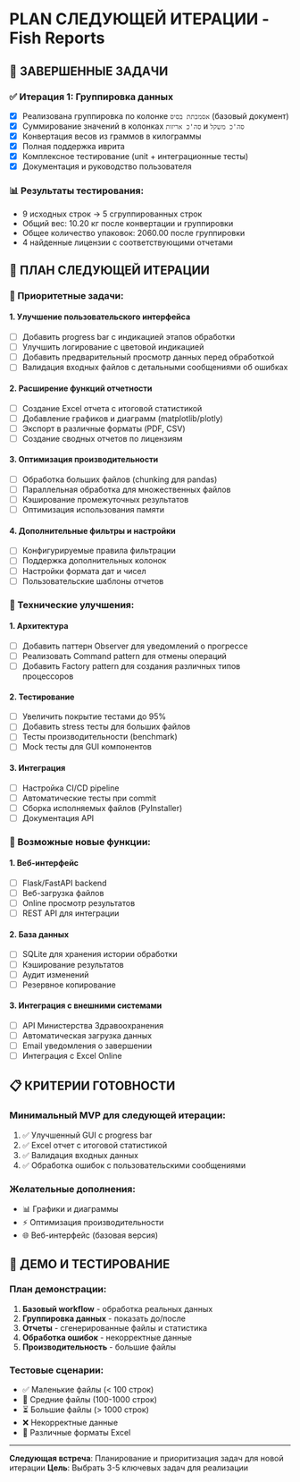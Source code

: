 # PLAN СЛЕДУЮЩЕЙ ИТЕРАЦИИ - Fish Reports

## 🎯 ЗАВЕРШЕННЫЕ ЗАДАЧИ

### ✅ Итерация 1: Группировка данных
- [x] Реализована группировка по колонке `אסמכתת בסיס` (базовый документ)
- [x] Суммирование значений в колонках `סה'כ אריזות` и `סה'כ משקל`
- [x] Конвертация весов из граммов в килограммы
- [x] Полная поддержка иврита
- [x] Комплексное тестирование (unit + интеграционные тесты)
- [x] Документация и руководство пользователя

### 📊 Результаты тестирования:
- 9 исходных строк → 5 сгруппированных строк
- Общий вес: 10.20 кг после конвертации и группировки
- Общее количество упаковок: 2060.00 после группировки
- 4 найденные лицензии с соответствующими отчетами

## 🚀 ПЛАН СЛЕДУЮЩЕЙ ИТЕРАЦИИ

### 🎯 Приоритетные задачи:

#### 1. **Улучшение пользовательского интерфейса**
- [ ] Добавить progress bar с индикацией этапов обработки
- [ ] Улучшить логирование с цветовой индикацией
- [ ] Добавить предварительный просмотр данных перед обработкой
- [ ] Валидация входных файлов с детальными сообщениями об ошибках

#### 2. **Расширение функций отчетности**
- [ ] Создание Excel отчета с итоговой статистикой
- [ ] Добавление графиков и диаграмм (matplotlib/plotly)
- [ ] Экспорт в различные форматы (PDF, CSV)
- [ ] Создание сводных отчетов по лицензиям

#### 3. **Оптимизация производительности**
- [ ] Обработка больших файлов (chunking для pandas)
- [ ] Параллельная обработка для множественных файлов
- [ ] Кэширование промежуточных результатов
- [ ] Оптимизация использования памяти

#### 4. **Дополнительные фильтры и настройки**
- [ ] Конфигурируемые правила фильтрации
- [ ] Поддержка дополнительных колонок
- [ ] Настройки формата дат и чисел
- [ ] Пользовательские шаблоны отчетов

### 🔧 Технические улучшения:

#### 1. **Архитектура**
- [ ] Добавить паттерн Observer для уведомлений о прогрессе
- [ ] Реализовать Command pattern для отмены операций
- [ ] Добавить Factory pattern для создания различных типов процессоров

#### 2. **Тестирование**
- [ ] Увеличить покрытие тестами до 95%
- [ ] Добавить stress тесты для больших файлов
- [ ] Тесты производительности (benchmark)
- [ ] Mock тесты для GUI компонентов

#### 3. **Интеграция**
- [ ] Настройка CI/CD pipeline
- [ ] Автоматические тесты при commit
- [ ] Сборка исполняемых файлов (PyInstaller)
- [ ] Документация API

### 📱 Возможные новые функции:

#### 1. **Веб-интерфейс**
- [ ] Flask/FastAPI backend
- [ ] Веб-загрузка файлов
- [ ] Online просмотр результатов
- [ ] REST API для интеграции

#### 2. **База данных**
- [ ] SQLite для хранения истории обработки
- [ ] Кэширование результатов
- [ ] Аудит изменений
- [ ] Резервное копирование

#### 3. **Интеграция с внешними системами**
- [ ] API Министерства Здравоохранения
- [ ] Автоматическая загрузка данных
- [ ] Email уведомления о завершении
- [ ] Интеграция с Excel Online

## 📋 КРИТЕРИИ ГОТОВНОСТИ

### Минимальный MVP для следующей итерации:
1. ✅ Улучшенный GUI с progress bar
2. ✅ Excel отчет с итоговой статистикой  
3. ✅ Валидация входных данных
4. ✅ Обработка ошибок с пользовательскими сообщениями

### Желательные дополнения:
- 📊 Графики и диаграммы
- ⚡ Оптимизация производительности
- 🌐 Веб-интерфейс (базовая версия)

## 🎪 ДЕМО И ТЕСТИРОВАНИЕ

### План демонстрации:
1. **Базовый workflow** - обработка реальных данных
2. **Группировка данных** - показать до/после
3. **Отчеты** - сгенерированные файлы и статистика
4. **Обработка ошибок** - некорректные данные
5. **Производительность** - большие файлы

### Тестовые сценарии:
- ✅ Маленькие файлы (< 100 строк)
- 🔄 Средние файлы (100-1000 строк) 
- ⏳ Большие файлы (> 1000 строк)
- ❌ Некорректные данные
- 🔀 Различные форматы Excel

---

**Следующая встреча**: Планирование и приоритизация задач для новой итерации
**Цель**: Выбрать 3-5 ключевых задач для реализации
